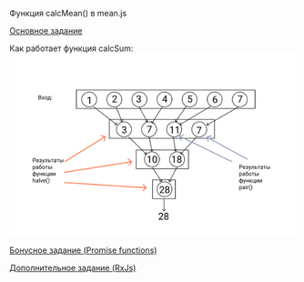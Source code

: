 Функция calcMean() в mean.js

[Основное задание](https://qvenge.github.io/shri-hw-async/index.html)

Как работает функция calcSum:  
![calcSum()](calcSum.png 'calcSum()')

[Бонусное задание (Promise functions)](https://qvenge.github.io/shri-hw-async/promise.functions.html)

[Дополнительное задание (RxJs)](https://qvenge.github.io/shri-hw-async/rexjs.task.html)
